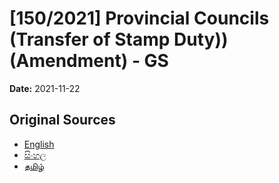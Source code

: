 # [150/2021] Provincial Councils (Transfer of Stamp Duty)) (Amendment) - GS

**Date:** 2021-11-22

## Original Sources

- [English](https://documents.gov.lk/view/bills/2021/11/150-2021_E.pdf)
- [සිංහල](https://documents.gov.lk/view/bills/2021/11/150-2021_S.pdf)
- [தமிழ்](https://documents.gov.lk/view/bills/2021/11/150-2021_T.pdf)
